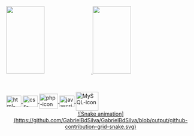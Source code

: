 <div>
  <a href="https://github.com/GabrielBdSilva">
  <img height="180em" width="45%" src="https://github-readme-stats.vercel.app/api?username=GabrielBdSilva&show_icons=true&theme=dark&include_all_comits=true&count_private=true&"/>
  <img height="180em" width="45%" src="https://github-readme-stats.vercel.app/api/top-langs/?username=GabrielBdSilva&layout=compact&langs_count=07&theme=dark"/>
 
  ##
  
  <div style="justify-content:space-evenly"> <br>
      <img align="center" alt="html-icon" height="30" width="40" src="https://cdn.jsdelivr.net/gh/devicons/devicon/icons/html5/html5-original.svg" />
      <img align="center" alt="css-icon" height="30" width="40" src="https://cdn.jsdelivr.net/gh/devicons/devicon/icons/css3/css3-original.svg" />
      <img align="center" alt="php-icon" height="40" width="50" src="https://cdn.jsdelivr.net/gh/devicons/devicon/icons/php/php-original.svg" />
      <img align="center" alt="javascript-icon" height="30" width="40" src="https://cdn.jsdelivr.net/gh/devicons/devicon/icons/javascript/javascript-original.svg" />
      <img align="center" alt="MySQL-icon" height="50" width="60" src="https://cdn.jsdelivr.net/gh/devicons/devicon/icons/mysql/mysql-original-wordmark.svg" />
          
</div>
    
<div align="center">
  ![Snake animation](https://github.com/GabrielBdSilva/GabrielBdSilva/blob/output/github-contribution-grid-snake.svg)
</div>
